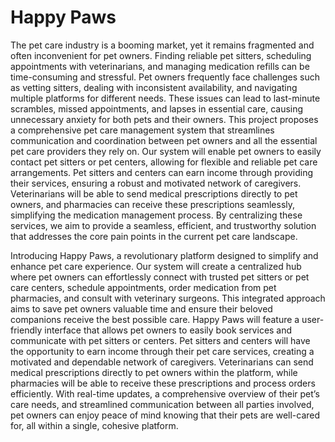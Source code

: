 # Happy Paws

The pet care industry is a booming market, yet it remains fragmented and often inconvenient for pet owners. Finding reliable pet sitters, scheduling appointments with veterinarians, and managing medication refills can be time-consuming and stressful. Pet owners frequently face challenges such as vetting sitters, dealing with inconsistent availability, and navigating multiple platforms for different needs. These issues can lead to last-minute scrambles, missed appointments, and lapses in essential care, causing unnecessary anxiety for both pets and their owners.
This project proposes a comprehensive pet care management system that streamlines communication and coordination between pet owners and all the essential pet care providers they rely on. Our system will enable pet owners to easily contact pet sitters or pet centers, allowing for flexible and reliable pet care arrangements. Pet sitters and centers can earn income through providing their services, ensuring a robust and motivated network of caregivers. Veterinarians will be able to send medical prescriptions directly to pet owners, and pharmacies can receive these prescriptions seamlessly, simplifying the medication management process. By centralizing these services, we aim to provide a seamless, efficient, and trustworthy solution that addresses the core pain points in the current pet care landscape.

Introducing Happy Paws, a revolutionary platform designed to simplify and enhance pet care experience. Our system will create a centralized hub where pet owners can effortlessly connect with trusted pet sitters or pet care centers, schedule appointments, order medication from pet pharmacies, and consult with veterinary surgeons. This integrated approach aims to save pet owners valuable time and ensure their beloved companions receive the best possible care.
Happy Paws will feature a user-friendly interface that allows pet owners to easily book services and communicate with pet sitters or centers. Pet sitters and centers will have the opportunity to earn income through their pet care services, creating a motivated and dependable network of caregivers. Veterinarians can send medical prescriptions directly to pet owners within the platform, while pharmacies will be able to receive these prescriptions and process orders efficiently. With real-time updates, a comprehensive overview of their pet’s care needs, and streamlined communication between all parties involved, pet owners can enjoy peace of mind knowing that their pets are well-cared for, all within a single, cohesive platform.
